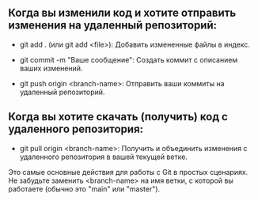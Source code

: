 ## Когда вы изменили код и хотите отправить изменения на удаленный репозиторий:

- git add . (или git add \<file>): Добавить измененные файлы в индекс.

- git commit -m "Ваше сообщение": Создать коммит с описанием ваших изменений.

- git push origin \<branch-name\>: Отправить ваши коммиты на удаленный репозиторий.

## Когда вы хотите скачать (получить) код с удаленного репозитория:

- git pull origin \<branch-name>: Получить и объединить изменения с удаленного репозитория в вашей текущей ветке.

Это самые основные действия для работы с Git в простых сценариях. Не забудьте заменить \<branch-name> на имя ветки, с которой вы работаете (обычно это "main" или "master").